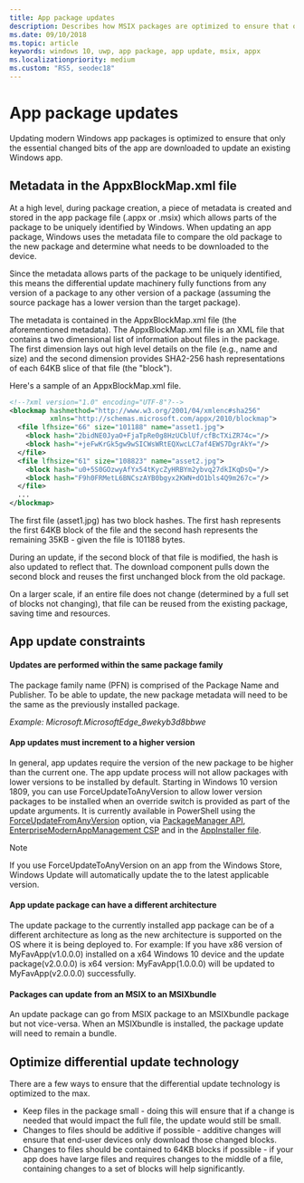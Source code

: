 ```yaml
---
title: App package updates
description: Describes how MSIX packages are optimized to ensure that only the essential changed bits of the app are downloaded to update an existing Windows app.
ms.date: 09/10/2018
ms.topic: article
keywords: windows 10, uwp, app package, app update, msix, appx
ms.localizationpriority: medium
ms.custom: "RS5, seodec18"
---
```


# App package updates

Updating modern Windows app packages is optimized to ensure that only the essential changed bits of the app are downloaded to update an existing Windows app.

## Metadata in the AppxBlockMap.xml file

At a high level, during package creation, a piece of metadata is created and stored in the app package file (.appx or .msix) which allows parts of the package to be uniquely identified by Windows. When updating an app package, Windows uses the metadata file to compare the old package to the new package and determine what needs to be downloaded to the device.

Since the metadata allows parts of the package to be uniquely identified, this means the differential update machinery fully functions from any version of a package to any other version of a package (assuming the source package has a lower version than the target package). 

The metadata is contained in the AppxBlockMap.xml file (the aforementioned metadata). The AppxBlockMap.xml file is an XML file that contains a two dimensional list of information about files in the package. The first dimension lays out high level details on the file (e.g., name and size) and the second dimension provides SHA2-256 hash representations of each 64KB slice of that file (the "block").

Here's a sample of an AppxBlockMap.xml file.

```xml
<!--?xml version="1.0" encoding="UTF-8"?-->
<blockmap hashmethod="http://www.w3.org/2001/04/xmlenc#sha256" 
          xmlns="http://schemas.microsoft.com/appx/2010/blockmap">
  <file lfhsize="66" size="101188" name="asset1.jpg">
    <block hash="2bidNE0JyaO+FjaTpRe0g8HzUCblUf/cfBcTXiZR74c="/>
    <block hash="+jeFwKrGk5gw9wSICWsWRtEQXwcLC7af4EWS7DgrAkY="/>
  </file>
  <file lfhsize="61" size="108823" name="asset2.jpg">
    <block hash="u0+5S0GOzwyAfYx54tKycZyHRBYm2ybvq27dkIKqDsQ="/>
    <block hash="F9h0FRMetL6BNCszAYB0bgyx2KWN+dO1bls4Q9m267c="/>
  </file>
  ...
</blockmap>
```

The first file (asset1.jpg) has two block hashes. The first hash represents the first 64KB block of the file and the second hash represents the remaining 35KB - given the file is 101188 bytes.

During an update, if the second block of that file is modified, the hash is also updated to reflect that. The download component pulls down the second block and reuses the first unchanged block from the old package.

On a larger scale, if an entire file does not change (determined by a full set of blocks not changing), that file can be reused from the existing package, saving time and resources.

## App update constraints

#### Updates are performed within the same package family
The package family name (PFN) is comprised of the Package Name and Publisher. To be able to update, the new package metadata will need to be the same as the previously installed package.

  *Example: Microsoft.MicrosoftEdge_8wekyb3d8bbwe*

#### App updates must increment to a higher version
In general, app updates require the version of the new package to be higher than the current one. The app update process will not allow packages with lower versions to be installed by default. Starting in Windows 10 version 1809, you can use ForceUpdateToAnyVersion to allow lower version packages to be installed when an override switch is provided as part of the update arguments. It is currently available in PowerShell using the [ForceUpdateFromAnyVersion](/powershell/module/appx/add-appxpackage?view=win10-ps) option, via [PackageManager API](/uwp/api/windows.management.deployment.deploymentoptions), [EnterpriseModernAppManagement CSP](/windows/client-management/mdm/enterprisemodernappmanagement-csp) and in the [AppInstaller file](./app-installer/update-settings.md).  

> [!NOTE]
> If you use ForceUpdateToAnyVersion on an app from the Windows Store, Windows Update will automatically update the to the latest applicable version.

#### App update package can have a different architecture
The update package to the currently installed app package can be of a different architecture as long as the new architecture is supported on the OS where it is being deployed to. 
For example: If you have x86 version of MyFavApp(v1.0.0.0) installed on a x64 Windows 10 device and the update package(v2.0.0.0) is x64 version: MyFavApp(1.0.0.0) will be updated to MyFavApp(v2.0.0.0) successfully. 

#### Packages can update from an MSIX to an MSIXbundle
An update package can go from MSIX package to an MSIXbundle package but not vice-versa. When an MSIXbundle is installed, the package update will need to remain a bundle. 

## Optimize differential update technology
    
There are a few ways to ensure that the differential update technology is optimized to the max.

- Keep files in the package small - doing this will ensure that if a change is needed that would impact the full file, the update would still be small.
- Changes to files should be additive if possible - additive changes will ensure that end-user devices only download those changed blocks.
- Changes to files should be contained to 64KB blocks if possible - if your app does have large files and requires changes to the middle of a file, containing changes to a set of blocks will help significantly.
